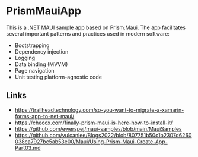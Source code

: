 # PrismMauiApp
This is a .NET MAUI sample app based on Prism.Maui. The app facilitates several important patterns and practices used in modern software:
- Bootstrapping
- Dependency injection
- Logging
- Data binding (MVVM)
- Page navigation
- Unit testing platform-agnostic code

## Links
- https://trailheadtechnology.com/so-you-want-to-migrate-a-xamarin-forms-app-to-net-maui/
- https://checox.com/finally-prism-maui-is-here-how-to-install-it/
- https://github.com/ewerspej/maui-samples/blob/main/MauiSamples
- https://github.com/vulcanlee/Blogs2022/blob/807751b50c1b2307d6260038ca7927bc5ab53e00/Maui/Using-Prism-Maui-Create-App-Part03.md

